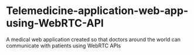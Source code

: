 # Telemedicine-application-web-app-using-WebRTC-API
A medical web application created so that doctors around the world can communicate with patients using WebRTC APIs 
